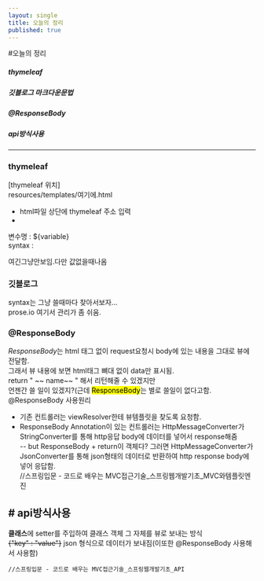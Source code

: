 ```yaml
---
layout: single
title: 오늘의 정리
published: true
---
```

#오늘의 정리


##### thymeleaf  
##### 깃블로그 마크다운문법  
##### @ResponseBody   
##### api방식사용   
---


### thymeleaf   
[thymeleaf 위치]   
resources/templates/여기에.html   
- html파일 상단에 thymeleaf 주소 입력   
- <html xmlns:th="http://www.thymeleaf.org">   
변수명 : ${variable}   
  syntax : <p th:text=" '안녕하시오. 나는 '+{name}+'이라고 하오' ">여긴그냥안보임.다만 값없을때나옴</p> 

### 깃블로그   
  syntax는 그냥 쓸때마다 찾아서보자...  
  prose.io 여기서 관리가 좀 쉬움.  
  
  
### @ResponseBody   
  <em>ResponseBody</em>는 html 태그 없이 request요청시 body에 있는 내용을 그대로 뷰에 전달함.   
  그래서 뷰 내용에 보면 html태그 뼈대 없이 data만 표시됨.   
  return "<html> ~~ name~~ </html>" 해서 리턴해줄 수 있겠지만   
  언젠간 쓸 일이 있겠지?(근데 <mark>ResponseBody</mark>는 별로 쓸일이 없다고함.
  @ResponseBody 사용원리  
  - 기존 컨트롤러는 viewResolver한테 뷰템플릿을 찾도록 요청함.  
  - ResponseBody Annotation이 있는 컨트롤러는 HttpMessageConverter가 StringConverter를 통해 http응답 body에 데이터를 넣어서 response해줌  
  -- but ResponseBody + return이 객체다? 그러면 HttpMessageConverter가 JsonConverter를 통해 json형태의 데이터로 반환하여 http response body에 넣어 응답함.  
  //스프링입문 - 코드로 배우는 MVC접근기술_스프링웹개발기초_MVC와템플릿엔진   
   
## # api방식사용   
  <strong>클래스</strong>에 setter를 주입하여 클래스 객체 그 자체를 뷰로 보내는 방식   
  <del>{"key" : "value"}</del> json 형식으로 데이터가 보내짐(이또한 @ResponseBody 사용해서 사용함)   
     
    //스프링입문 - 코드로 배우는 MVC접근기술_스프링웹개발기초_API   

